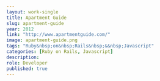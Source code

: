 ```yaml
---
layout: work-single
title: Apartment Guide
slug: apartment-guide
year: 2012
link: "http://www.apartmentguide.com/"
image: apartment-guide.png
tags: "Ruby&nbsp;on&nbsp;Rails&nbsp;&&nbsp;Javascript"
categories: [Ruby on Rails, Javascript]
description:
role: Developer
published: true
---
```

